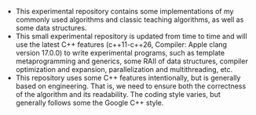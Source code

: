- This experimental repository contains some implementations of my commonly used algorithms and classic teaching algorithms, as well as some data structures.
- This small experimental repository is updated from time to time and will use the latest C++ features (c++11-c++26, Compiler: Apple clang version 17.0.0) to write experimental programs, such as template metaprogramming and generics, some RAII of data structures, compiler optimization and expansion, parallelization and multithreading, etc.
- This repository uses some C++ features intentionally, but is generally based on engineering. That is, we need to ensure both the correctness of the algorithm and its readability. The coding style varies, but generally follows some the Google C++ style.